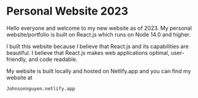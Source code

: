 # Personal Website 2023

Hello everyone and welcome to my new website as of 2023. My personal website/portfolio is built on React.js which runs on Node 14.0 and higher.

I built this website because I believe that React.js and its capabilities are beautiful. I believe that React.js makes web applications optimal, user-friendly, and code readable.

My website is built locally and hosted on Netlify.app and you can find my website at 

```bash
Johnsonnguyen.netlify.app
```


